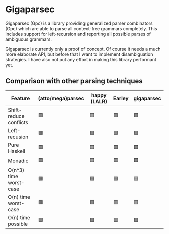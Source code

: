 # Gigaparsec

Gigaparsec (Gpc) is a library providing generalized parser combinators (Gpc)
which are able to parse all context-free grammars completely. This includes
support for left-recursion and reporting all possible parses of ambiguous
grammars.

Gigaparsec is currently only a proof of concept. Of course it needs a much more
elaborate API, but before that I want to implement disambiguation strategies.
I have also not put any effort in making this library performant yet.

## Comparison with other parsing techniques

Feature | (atto/mega)parsec | happy (LALR) | Earley | gigaparsec
---|---|---|---|---
Shift-reduce conflicts | :green_square: | :red_square:   | :green_square: | :green_square:
Left-recusion          | :red_square:   | :green_square: | :green_square: | :green_square:
Pure Haskell           | :green_square: | :red_square:   | :green_square: | :green_square:
Monadic                | :green_square: | :red_square:   | :red_square:   | :green_square:
O(n^3) time worst-case | :red_square:   | :green_square: | :green_square: | :red_square:
O(n) time worst-case   | :red_square:   | :green_square: | :red_square:   | :red_square:
O(n) time possible     | :green_square: | :green_square: | :red_square:   | :green_square: